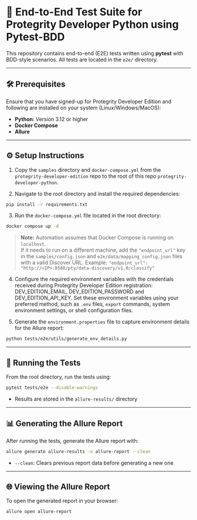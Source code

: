 # 🧪 End-to-End Test Suite for Protegrity Developer Python using Pytest-BDD

This repository contains end-to-end (E2E) tests written using **pytest** with BDD-style scenarios. All tests are located in the `e2e/` directory.

---

## 🛠️ Prerequisites

Ensure that you have signed-up for Protegrity Developer Edition and following are installed on your system (Linux/Windows/MacOS):

-   **Python**: Version 3.12 or higher
-   **Docker Compose**
-   **Allure**

---

## ⚙️ Setup Instructions

1. Copy the `samples` directory and `docker-compose.yml` from the `protegrity-developer-edition` repo to the root of this repo `protegrity-developer-python`.

2. Navigate to the root directory and install the required dependencies:

```bash
pip install -r requirements.txt
```

3. Run the `docker-compose.yml` file located in the root directory:

```bash
docker compose up -d
```

> **Note:** Automation assumes that Docker Compose is running on `localhost`.  
> If it needs to run on a different machine, add the `"endpoint_url"` key in the `samples/config.json` and `e2e/data/mapping_config.json` files with a valid Discover URL.
> Example: `"endpoint_url": "http://<IP>:8580/pty/data-discovery/v1.0/classify"`

4. Configure the required environment variables with the credentials received during Protegrity Developer Edition registration: DEV_EDITION_EMAIL, DEV_EDITION_PASSWORD and DEV_EDITION_API_KEY. Set these environment variables using your preferred method, such as `.env` files, `export` commands, system environment settings, or shell configuration files.

5. Generate the `environment.properties` file to capture environment details for the Allure report:

```bash
python tests/e2e/utils/generate_env_details.py
```

---

## 🚀 Running the Tests

From the root directory, run the tests using:

```bash
pytest tests/e2e --disable-warnings
```

-   Results are stored in the `allure-results/` directory

---

## 📊 Generating the Allure Report

After running the tests, generate the Allure report with:

```bash
allure generate allure-results -o allure-report --clean
```

-   `--clean`: Clears previous report data before generating a new one

---

## 🌐 Viewing the Allure Report

To open the generated report in your browser:

```bash
allure open allure-report
```
